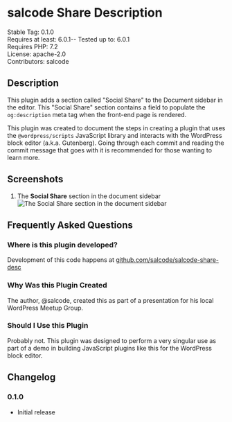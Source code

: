 # salcode Share Description

Stable Tag: 0.1.0  
Requires at least: 6.0.1--
Tested up to: 6.0.1  
Requires PHP: 7.2  
License: apache-2.0  
Contributors: salcode  

## Description

This plugin adds a section called "Social Share" to the Document sidebar in the editor. This "Social Share" section contains a field to populate the `og:description` meta tag when the front-end page is rendered.

This plugin was created to document the steps in creating a plugin that uses the `@wordpress/scripts` JavaScript library and interacts with the WordPress block editor (a.k.a. Gutenberg). Going through each commit and reading the commit message that goes with it is recommended for those wanting to learn more.

## Screenshots

1. The **Social Share** section in the document sidebar<br>![The Social Share section in the document sidebar](https://user-images.githubusercontent.com/5194588/181842122-7efbcae3-9e5b-41e5-b1d3-1c2b3b7ca8e8.png)

## Frequently Asked Questions

### Where is this plugin developed?

Development of this code happens at [github.com/salcode/salcode-share-desc](https://github.com/salcode/salcode-share-desc)

### Why Was this Plugin Created

The author, @salcode, created this as part of a presentation for his local WordPress Meetup Group.

### Should I Use this Plugin

Probably not. This plugin was designed to perform a very singular use as part of a demo in building JavaScript plugins like this for the WordPress block editor.

## Changelog

### 0.1.0

* Initial release
